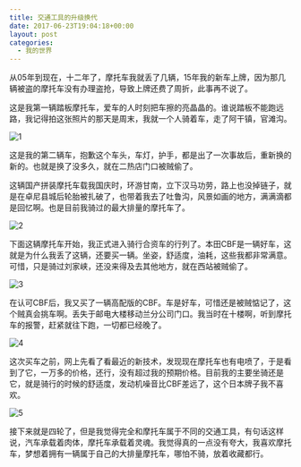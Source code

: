```yaml
---
title: 交通工具的升级换代
date: 2017-06-23T19:04:18+00:00
layout: post
categories:
  - 我的世界
---
```

从05年到现在，十二年了，摩托车我就丢了几辆，15年我的新车上牌，因为那几辆被盗的摩托车没有办理盗抢，导致上牌还费了周折，此事再不说了。

这是我第一辆踏板摩托车，爱车的人时刻把车擦的亮晶晶的。谁说踏板不能跑远路，我记得拍这张照片的那天是周末，我就一个人骑着车，走了阿干镇，官滩沟。

![1](https://qn.zhoutao.ren/2017/06/pso.jpg)

<!--more-->

这是我的第二辆车，抱歉这个车头，车灯，护手，都是出了一次事故后，重新换的新的。也就是换了没多久，就在二热店门口被贼偷了。

这辆国产拼装摩托车载我国庆时，环游甘南，立下汉马功劳，路上也没掉链子，就是在卓尼县城后轮胎被扎破了，也带着我去了吐鲁沟，风景如画的地方，满满滴都是回忆啊。也是目前我骑过的最大排量的摩托车了。

![2](https://qn.zhoutao.ren/2017/06/psu.jpg)

下面这辆摩托车开始，我正式进入骑行合资车的行列了。本田CBF是一辆好车，这就是为什么我丢了这辆，还要买一辆。坐姿，舒适度，油耗，这些我都非常满意。可惜，只是骑过刘家峡，还没来得及去其他地方，就在西站被贼偷了。

![3](https://qn.zhoutao.ren/2017/06/psu1.jpg)

在认可CBF后，我又买了一辆高配版的CBF。车是好车，可惜还是被贼惦记了，这个贼真会挑车啊。丢失于邮电大楼移动兰分公司门口。我当时在十楼啊，听到摩托车的报警，赶紧就往下跑，一切都已经晚了。

![4](https://qn.zhoutao.ren/2017/06/psb1.jpg)

这次买车之前，网上先看了看最近的新技术，发现现在摩托车也有电喷了，于是看到了它，一万多的价格，还行，没有超过我的预期价格。目前我的主要坐骑还是它，就是骑行的时候的舒适度，发动机噪音比CBF差远了，这个日本牌子我不喜欢。

![5](https://qn.zhoutao.ren/2017/06/psb2.jpg)

接下来就是四轮了，但是我觉得完全和摩托车属于不同的交通工具，有句话这样说，汽车承载着肉体，摩托车承载着灵魂。我觉得真的一点没有夸大，我喜欢摩托车，梦想着拥有一辆属于自己的大排量摩托车，哪怕不骑，放着收藏都行。